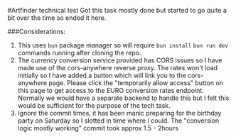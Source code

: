 #Artfinder technical test
Got this task mostly done but started to go quite a bit over the time so ended it here.

###Considerations:

1. This uses `bun` package manager so will require `bun install` `bun run dev` commands running after cloning the repo.
2. The currency conversion service provided has CORS issues so I have made use of the cors-anywhere reverse proxy. The rates won't load initially so I have added a button which will link you to the cors-anywhere page. Please click the "temporarily allow access" button on this page to get access to the EURO conversion rates endpoint. Normally we would have a separate backend to handle this but I felt this would be sufficient for the purpose of the tech task.
3. Ignore the commit times, it has been manic preparing for the birthday party on Saturday so I slotted in time where I could. The "conversion logic mostly working" commit took approx 1.5 - 2hours
